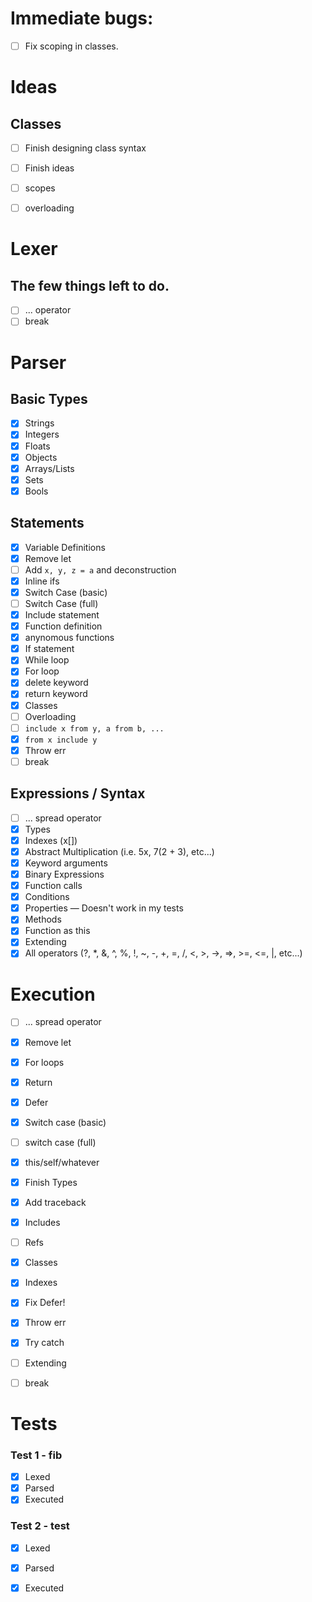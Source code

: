 # Immediate bugs:
 - [ ] Fix scoping in classes.

# Ideas
## Classes
- [ ] Finish designing class syntax
- [ ] Finish ideas
- [ ] scopes
- [ ] overloading



# Lexer
## The few things left to do.
 - [ ] ... operator
 - [ ] break

# Parser
## Basic Types
 - [x] Strings
 - [x] Integers
 - [x] Floats
 - [x] Objects
 - [x] Arrays/Lists
 - [x] Sets
 - [x] Bools

## Statements
 - [x] Variable Definitions
 - [x] Remove let
 - [ ] Add `x, y, z = a` and deconstruction
 - [x] Inline ifs
 - [x] Switch Case (basic)
 - [ ] Switch Case (full)
 - [x] Include statement
 - [x] Function definition
 - [x] anynomous functions 
 - [x] If statement
 - [x] While loop
 - [x] For loop
 - [x] delete keyword
 - [x] return keyword
 - [x] Classes
 - [ ] Overloading
 - [ ] `include x from y, a from b, ...`
 - [x] `from x include y`
 - [x] Throw err
 - [ ] break

## Expressions / Syntax
 - [ ] ... spread operator
 - [x] Types
 - [x] Indexes (x[])
 - [x] Abstract Multiplication (i.e. 5x, 7(2 + 3), etc...)
 - [x] Keyword arguments
 - [x] Binary Expressions
 - [x] Function calls
 - [x] Conditions
 - [x] Properties — Doesn't work in my tests
 - [x] Methods
 - [x] Function as this
 - [x] Extending
 - [x] All operators (?, *, &, ^, %, !, ~, -, +, =, /, <, >, ->, =>, >=, <=, |, etc...)

# Execution
- [ ] ... spread operator
- [x] Remove let 
- [x] For loops
- [x] Return
- [x] Defer
- [x] Switch case (basic)
- [ ] switch case (full)
- [x] this/self/whatever
- [x] Finish Types
- [x] Add traceback
- [x] Includes
- [ ] Refs
- [x] Classes
- [x] Indexes
- [x] Fix Defer!
- [x] Throw err
- [x] Try catch
- [ ] Extending
- [ ] break



# Tests
### Test 1 - fib
- [x] Lexed
- [x] Parsed
- [x] Executed

### Test 2 - test
- [x] Lexed
- [x] Parsed
- [x] Executed
 